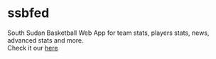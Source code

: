 # ssbfed
South Sudan Basketball Web App for team stats, players stats, news, advanced stats and more.  
Check it our [here](https://ssd-basketball-stats.streamlit.app/)
